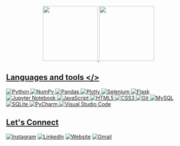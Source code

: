 


<div align="center">
  <a href="https://github.com/mardenmnt">
    <img height="150em" src="https://github-readme-streak-stats.herokuapp.com/?user=mardenmnt&theme=algolia&hide_border=false"/>
  <!--<img height="150em" src="https://github-readme-stats.vercel.app/api?username=mardenmnt&show_icons=false&theme=dark&include_all_commits=true&count_private=true"/>-->
  <img height="150em" src="https://github-readme-stats.vercel.app/api/top-langs/?username=mardenmnt&layout=compact&langs_count=7&theme=dark"/>
</div>
  
<!--<div style="display: inline_block"><br>
    <img align="center" alt="Marden-Python" height="30" width="40" src="https://raw.githubusercontent.com/devicons/devicon/master/icons/python/python-original.svg">
  <img align="center" alt="Marden-HTML" height="30" width="40" src="https://raw.githubusercontent.com/devicons/devicon/master/icons/html5/html5-original.svg">
  <img align="center" alt="Marden-CSS" height="30" width="40" src="https://raw.githubusercontent.com/devicons/devicon/master/icons/css3/css3-original.svg">
  <img align="center" alt="Marden-JavaScript" height="30" width="40" src="https://raw.githubusercontent.com/devicons/devicon/master/icons/javascript/javascript-original.svg">
  <img align="center" alt="Marden-Mysql" height="30" width="40" src="https://raw.githubusercontent.com/devicons/devicon/master/icons/mysql/mysql-original.svg">
  <img align="center" alt="Marden-Android" height="30" width="40" src="https://raw.githubusercontent.com/devicons/devicon/master/icons/android/android-original.svg">
  <img align="center" alt="Marden-Apple" height="30" width="40" src="https://raw.githubusercontent.com/devicons/devicon/master/icons/apple/apple-original.svg">
</div>-->
  
  ## Languages and tools  </>
  
![Python](https://img.shields.io/badge/python-05122A?style=for-the-badge&logo=python&logoColor=ffdd54)
![NumPy](https://img.shields.io/badge/numpy-05122A.svg?style=for-the-badge&logo=numpy&logoColor=white)
![Pandas](https://img.shields.io/badge/pandas-05122A.svg?style=for-the-badge&logo=pandas&logoColor=white)
![Plotly](https://img.shields.io/badge/Plotly-05122A.svg?style=for-the-badge&logo=plotly&logoColor=white)
![Selenium](https://img.shields.io/badge/selenium-05122A.svg?style=for-the-badge&logo=selenium&logoColor=white)
![Flask](https://img.shields.io/badge/flask-05122A.svg?style=for-the-badge&logo=flask&logoColor=white)
![Jupyter Notebook](https://img.shields.io/badge/jupyter-05122A.svg?style=for-the-badge&logo=jupyter&logoColor=white)
![JavaScript](https://img.shields.io/badge/javascript-05122A.svg?style=for-the-badge&logo=javascript&logoColor=%23F7DF1E)
![HTML5](https://img.shields.io/badge/html5-05122A.svg?style=for-the-badge&logo=html5&logoColor=white)
![CSS3](https://img.shields.io/badge/css3-05122A.svg?style=for-the-badge&logo=css3&logoColor=white)
![Git](https://img.shields.io/badge/git-05122A.svg?style=for-the-badge&logo=git&logoColor=white)
![MySQL](https://img.shields.io/badge/mysql-05122A.svg?style=for-the-badge&logo=mysql&logoColor=white)
![SQLite](https://img.shields.io/badge/sqlite-05122A.svg?style=for-the-badge&logo=sqlite&logoColor=white)
![PyCharm](https://img.shields.io/badge/pycharm-05122A?style=for-the-badge&logo=pycharm&logoColor=black&color=black&labelColor=green)
![Visual Studio Code](https://img.shields.io/badge/Visual%20Studio%20Code-05122A.svg?style=for-the-badge&logo=visual-studio-code&logoColor=white)

  ## Let's Connect
  
[![Instagram](https://img.shields.io/badge/Instagram-%23E4405F.svg?style=for-the-badge&logo=Instagram&logoColor=white)](https://instagram.com/marden_mnt) 
[![LinkedIn](https://img.shields.io/badge/linkedin-%230077B5.svg?style=for-the-badge&logo=linkedin&logoColor=white)](https://linkedin.com/in/mardenmnt)
[![Website](https://img.shields.io/badge/Website-%231DA1F2.svg?style=for-the-badge&logo=Website&color=white&logoColor=black)](https://mardenmnt.github.io)
[![Gmail](https://img.shields.io/badge/Gmail-D14836?style=for-the-badge&logo=gmail&logoColor=white)](mailto:marden.mnt@gmail.com)

  
  
<!--<div> 
  <a href="https://instagram.com/marden_mnt" target="_blank"><img src="https://img.shields.io/badge/Instagram-E4405F?style=for-the-badge&logo=instagram&logoColor=white" target="_blank"></a>
  <a href = "mailto:marden.mnt@gmail.com"><img src="https://img.shields.io/badge/Gmail-D14836?style=for-the-badge&logo=gmail&logoColor=white" target="_blank"></a>
  <a href="https://www.linkedin.com/in/mardenmnt" target="_blank"><img src="https://img.shields.io/badge/LinkedIn-0077B5?style=for-the-badge&logo=linkedin&logoColor=white" target="_blank"></a>
  <a href="https://mardenmnt.github.io/" target="_blank"><img src="https://img.shields.io/badge/website-000000?style=for-the-badge&logo=About.me&logoColor=white" target="_blank"></a>

 
</div>-->
